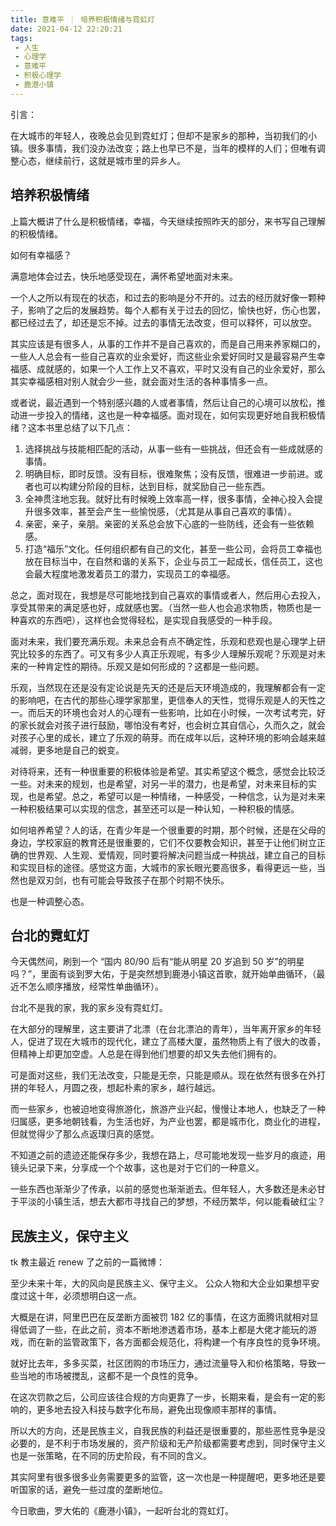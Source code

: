 ```yaml
---
title: 意难平 ｜ 培养积极情绪与霓虹灯
date: 2021-04-12 22:20:21
tags: 
 - 人生
 - 心理学
 - 意难平
 - 积极心理学
 - 鹿港小镇
---
```



引言：

在大城市的年轻人，夜晚总会见到霓虹灯；但却不是家乡的那种，当初我们的小镇。很多事情，我们没办法改变；路上也早已不是，当年的模样的人们；但唯有调整心态，继续前行，这就是城市里的异乡人。

## 培养积极情绪

上篇大概讲了什么是积极情绪，幸福，今天继续按照昨天的部分，来书写自己理解的积极情绪。

如何有幸福感？

满意地体会过去，快乐地感受现在，满怀希望地面对未来。

一个人之所以有现在的状态，和过去的影响是分不开的。过去的经历就好像一颗种子，影响了之后的发展趋势。每个人都有关于过去的回忆，愉快也好，伤心也罢，都已经过去了，却还是忘不掉。过去的事情无法改变，但可以释怀，可以放空。

其实应该是有很多人，从事的工作并不是自己喜欢的，而是自己用来养家糊口的，一些人人总会有一些自己喜欢的业余爱好，而这些业余爱好同时又是最容易产生幸福感、成就感的，如果一个人工作上又不喜欢，平时又没有自己的业余爱好，那么其实幸福感相对别人就会少一些，就会面对生活的各种事情多一点。

或者说，最近遇到一个特别感兴趣的人或者事情，然后让自己的心境可以放松，推动进一步投入的情绪，这也是一种幸福感。面对现在，如何实现更好地自我积极情绪？这本书里总结了以下几点：

1. 选择挑战与技能相匹配的活动，从事一些有一些挑战，但还会有一些成就感的事情。
2. 明确目标，即时反馈。没有目标，很难聚焦；没有反馈，很难进一步前进。或者也可以构建分阶段的目标，达到目标，就奖励自己一些东西。
3. 全神贯注地忘我。就好比有时候晚上效率高一样，很多事情，全神心投入会提升很多效率，甚至会产生一些愉悦感，（尤其是从事自己喜欢的事情）。
4. 亲密，亲子，亲朋。亲密的关系总会放下心底的一些防线，还会有一些依赖感。
5. 打造“福乐”文化。任何组织都有自己的文化，甚至一些公司，会将员工幸福也放在目标当中，在自然和谐的关系下，企业与员工一起成长，信任员工，这也会最大程度地激发着员工的潜力，实现员工的幸福感。

总之，面对现在，我想是尽可能地找到自己喜欢的事情或者人，然后用心去投入，享受其带来的满足感也好，成就感也罢。（当然一些人也会追求物质，物质也是一种喜欢的东西吧），这样也会觉得轻松，是实现自我感受的一种手段。

面对未来，我们要充满乐观。未来总会有点不确定性，乐观和悲观也是心理学上研究比较多的东西了。可又有多少人真正乐观呢，有多少人理解乐观呢？乐观是对未来的一种肯定性的期待。乐观又是如何形成的？这都是一些问题。

乐观，当然现在还是没有定论说是先天的还是后天环境造成的，我理解都会有一定的影响吧，在古代的那些心理学家那里，更信奉人的天性，觉得乐观是人的天性之一。而后天的环境也会对人的心理有一些影响，比如在小时候，一次考试考完，好的家长就会对孩子进行鼓励，哪怕没有考好，也会树立其自信心，久而久之，就会对孩子心里的成长，建立了乐观的萌芽。而在成年以后，这种环境的影响会越来越减弱，更多地是自己的蜕变。

对待将来，还有一种很重要的积极体验是希望。其实希望这个概念，感觉会比较泛一些。对未来的规划，也是希望，对另一半的潜力，也是希望，对未来目标的实现，也是希望。总之，希望可以是一种情绪，一种感受，一种信念，认为是对未来一种积极结果可以实现的信念，甚至还可以是一种认知，一种积极的情感。

如何培养希望？人的话，在青少年是一个很重要的时期，那个时候，还是在父母的身边，学校家庭的教育还是很重要的，它们不仅要教会知识，甚至于让他们树立正确的世界观、人生观、爱情观，同时要将解决问题当成一种挑战，建立自己的目标和实现目标的途径。感觉这方面，大城市的家长眼光要高很多，看得更远一些，当然也是双刃剑，也有可能会导致孩子在那个时期不快乐。

也是一种调整心态。

## 台北的霓虹灯

今天偶然间，刷到一个 “国内 80/90 后有“能从明星 20 岁追到 50 岁”的明星吗？”，里面有谈到罗大佑，于是突然想到鹿港小镇这首歌，就开始单曲循环，（最近不怎么顺序播放，经常性单曲循环）。

台北不是我的家，我的家乡没有霓虹灯。

在大部分的理解里，这主要讲了北漂（在台北漂泊的青年），当年离开家乡的年轻人，促进了现在大城市的现代化，建立了高楼大厦，虽然物质上有了很大的改善，但精神上却更加空虚。人总是在得到他们想要的却又失去他们拥有的。

可是面对这些，我们无法改变，只能是无奈，只能是顺从。现在依然有很多在外打拼的年轻人，月圆之夜，想起朴素的家乡，越行越远。

而一些家乡，也被迫地变得旅游化，旅游产业兴起，慢慢让本地人，也缺乏了一种归属感，更多地朝钱看，为生活也好，为产业也罢，都是城市化，商业化的进程，但就觉得少了那么点返璞归真的感觉。

不知道之前的遗迹还能保存多少，我想在路上，尽可能地发现一些岁月的痕迹，用镜头记录下来，分享成一个个故事，这也是对于它们的一种意义。

一些东西也渐渐少了传承，以前的感觉也渐渐逝去。但年轻人，大多数还是未必甘于平淡的小镇生活，想去大都市寻找自己的梦想，不经历繁华，何以能看破红尘？

## 民族主义，保守主义

tk 教主最近 renew 了之前的一篇微博：

至少未来十年，大的风向是民族主义、保守主义。
公众人物和大企业如果想平安度过这十年，必须想明白这一点。

大概是在讲，阿里巴巴在反垄断方面被罚 182 亿的事情，在这方面腾讯就相对显得低调了一些，在此之前，资本不断地渗透着市场，基本上都是大佬才能玩的游戏，而在新的监管政策下，各方面都会规范化，将构建一个有序良性的竞争环境。

就好比去年，多多买菜，社区团购的市场压力，通过流量导入和价格策略，导致一些当地的市场被搅乱，这都不是一个良性的竞争。

在这次罚款之后，公司应该往合规的方向更靠了一步，长期来看，是会有一定的影响的，更多地去投入科技与数字化布局，避免出现像顺丰那样的事情。

所以大的方向，还是民族主义，自我民族的利益还是很重要的，那些恶性竞争是没必要的，是不利于市场发展的，资产阶级和无产阶级都需要考虑到，同时保守主义也是一张策略，在不同的历史阶段，有不同的含义。

其实阿里有很多很多业务需要更多的监管，这一次也是一种提醒吧，更多地还是要听国家的话，避免一些过度的垄断地位。

今日歌曲，罗大佑的《鹿港小镇》，一起听台北的霓虹灯。

